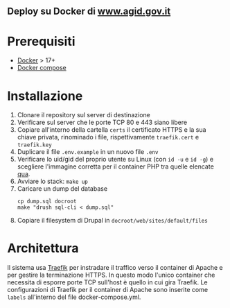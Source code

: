 Deploy su Docker di www.agid.gov.it
-----------------------------------

# Prerequisiti

* [Docker](https://www.docker.com/) > 17+
* [Docker compose](https://docs.docker.com/compose/)

# Installazione

1. Clonare il repository sul server di destinazione
2. Verificare sul server che le porte TCP 80 e 443 siano libere
3. Copiare all'interno della cartella `certs` il certificato HTTPS e la sua chiave privata, rinominado i file,
    rispettivamente `traefik.cert` e `traefik.key`
4. Duplicare il file `.env.example` in un nuovo file `.env`
5. Verificare lo uid/gid del proprio utente su Linux (con `id -u` e `id -g`) e scegliere l'immagine corretta per il 
  container PHP tra quelle elencate [qua](https://hub.docker.com/r/wellnetimages/wodby-php/tags/).
5. Avviare lo stack: `make up`
6. Caricare un dump del database
    ```
    cp dump.sql docroot
    make "drush sql-cli < dump.sql"
    ```
7. Copiare il filesystem di Drupal in `docroot/web/sites/default/files`

# Architettura

Il sistema usa [Traefik](https://traefik.io/) per instradare il traffico verso il container di Apache e per gestire la
terminazione HTTPS. In questo modo l'unico container che necessita di esporre porte TCP sull'host è quello in cui gira
Traefik. Le configurazioni di Traefik per il container di Apache sono inserite come `labels` all'interno del file
docker-compose.yml.
